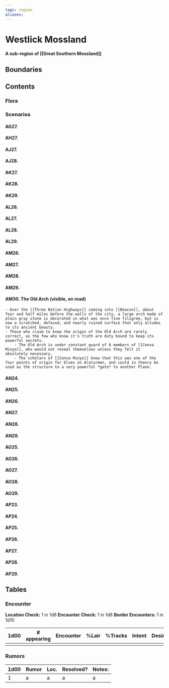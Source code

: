 ```yaml
---
tags: region
aliases:
---
```

# Westlick Mossland
#### A sub-region of [[Great Southern Mossland]]
## Boundaries
## Contents
### Flora
### Scenarios
#### AG27.
#### AH27.
#### AJ27.
#### AJ28.
#### AK27.
#### AK28.
#### AK29.
#### AL26.
#### AL27.
#### AL28.
#### AL29.
#### AM26.
#### AM27.
#### AM28.
#### AM29.
#### AM30. The Old Arch (visible, on road)
	- Over the [[Three Nation Highways]] coming into [[Beacon]], about four and half miles before the walls of the city, a large arch made of plain gray stone is decorated in what was once fine filigree, but is now a scratched, defaced, and nearly ruined surface that only alludes to its ancient beauty.
	- Those who claim to know the origin of the Old Arch are rarely correct, as the few who know it's truth are duty bound to keep its powerful secrets.
		- The Old Arch is under constant guard of 8 members of [[Cenva Minyo]], who would not reveal themselves unless they felt it absolutely necessary.
		- The scholars of [[Cenva Minyo]] know that this was one of the four points of origin for Elves on Alaturmen, and could in theory be used as the structure to a very powerful *gate* to another Plane.
#### AN24.
#### AN25.
#### AN26.
#### AN27.
#### AN28.
#### AN29.
#### AO25.
#### AO26.
#### AO27.
#### AO28.
#### AO29.
#### AP23.
#### AP24.
#### AP25.
#### AP26.
#### AP27.
#### AP28.
#### AP29.

## Tables
### Encounter
**Location Check:** 1 in 1d6
**Encounter Check:** 1 in 1d8
**Border Encounters:** 1 in 1d10


| 1d00 | # appearing | Encounter | %Lair | %Tracks | Intent | Desire |
| ---- | ----------- | --------- | ----- | ------- | ------ | ------ |
|      |             |           |       |         |        |        |

### Rumors
| 1d00 | Rumor | Loc. | Resolved? | Notes: |
|------|-------|------|-----------|--------|
| 1    | a     | a    | a         | a      |